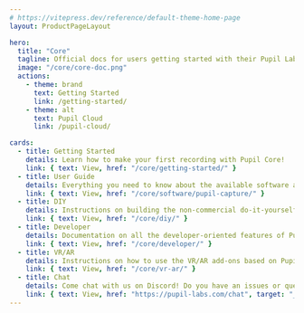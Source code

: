 ```yaml
---
# https://vitepress.dev/reference/default-theme-home-page
layout: ProductPageLayout

hero:
  title: "Core"
  tagline: Official docs for users getting started with their Pupil Labs eye tracking glasses and for developers working on eye tracking applications and integrations.
  image: "/core/core-doc.png"
  actions:
    - theme: brand
      text: Getting Started
      link: /getting-started/
    - theme: alt
      text: Pupil Cloud
      link: /pupil-cloud/

cards:
  - title: Getting Started
    details: Learn how to make your first recording with Pupil Core!
    link: { text: View, href: "/core/getting-started/" }
  - title: User Guide
    details: Everything you need to know about the available software and hardware.
    link: { text: View, href: "/core/software/pupil-capture/" }
  - title: DIY
    details: Instructions on building the non-commercial do-it-yourself headset.
    link: { text: View, href: "/core/diy/" }
  - title: Developer
    details: Documentation on all the developer-oriented features of Pupil Core including the network and plugin API.
    link: { text: View, href: "/core/developer/" }
  - title: VR/AR
    details: Instructions on how to use the VR/AR add-ons based on Pupil Core technology.
    link: { text: View, href: "/core/vr-ar/" }
  - title: Chat
    details: Come chat with us on Discord! Do you have an issues or questions? Just wanna say hi? Join the chat and drop us a message!
    link: { text: View, href: "https://pupil-labs.com/chat", target: "_blank" }
---
```

